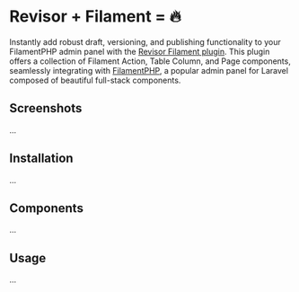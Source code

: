 # Revisor + Filament = 🔥

Instantly add robust draft, versioning, and publishing functionality to your FilamentPHP admin panel with
the [Revisor Filament plugin](https://github.com/indracollective/laravel-revisor-filament). This plugin offers a
collection of Filament Action, Table Column, and Page components, seamlessly integrating
with [FilamentPHP](https://filamentphp.com), a popular admin panel for Laravel composed of beautiful full-stack
components.

## Screenshots

...

## Installation

...

## Components

...

## Usage

...
